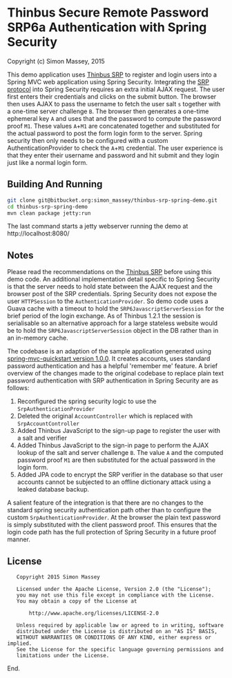 # Thinbus Secure Remote Password SRP6a Authentication with Spring Security

Copyright (c) Simon Massey, 2015
 
This demo application uses [Thinbus SRP](https://bitbucket.org/simon_massey/thinbus-srp-js) to register and login users into a Spring MVC web application using Spring Security. Integrating the [SRP protocol](http://srp.stanford.edu/design.html) into Spring Security requires an extra initial AJAX request. The user first enters their credentials and clicks on the submit button. The browser then uses AJAX to pass the username to fetch the user salt `s` together with a one-time server challenge `B`. The browser then generates a one-time ephemeral key `A` and uses that and the password to compute the password proof `M1`. These values `A`+`M1` are concatenated together and substituted for the actual password to post the form login form to the server.  Spring security then only needs to be configured with a custom AuthenticationProvider to check the `A`+`M1` credential. The user experience is that they enter their username and password and hit submit and they login just like a normal login form. 

## Building And Running

```sh
git clone git@bitbucket.org:simon_massey/thinbus-srp-spring-demo.git
cd thinbus-srp-spring-demo
mvn clean package jetty:run
```

The last command starts a jetty webserver running the demo at http://localhost:8080/

## Notes

Please read the recommendations on the [Thinbus SRP](https://bitbucket.org/simon_massey/thinbus-srp-js) before using this demo code. An additional implementation detail specific to Spring Security is that the server needs to hold state between the AJAX request and the browser post of the SRP credentials. Spring Security does not expose the user `HTTPSession` to the `AuthenticationProvider`. So demo code uses a Guava cache with a timeout to hold the `SRP6JavascriptServerSession` for the brief period of the login exchange. As of Thinbus 1.2.1 the session is serialisable so an alternative approach for a large stateless website would be to hold the `SRP6JavascriptServerSession` object in the DB rather than in an in-memory cache.  

The codebase is an adaption of the sample application generated using [spring-mvc-quickstart version 1.0.0](https://github.com/kolorobot/spring-mvc-quickstart-archetype). It creates accounts, uses standard password authentication and has a helpful 'remember me' feature. A brief overview of the changes made to the original codebase to replace plain text password authentication with SRP authentication in Spring Security are as follows:
 
1. Reconfigured the spring security logic to use the `SrpAuthenticationProvider`
1. Deleted the original `AccountController` which is replaced with `SrpAccountController`
1. Added Thinbus JavaScript to the sign-up page to register the user with a salt and verifier
1. Added Thinbus JavaScript to the sign-in page to perform the AJAX lookup of the salt and server challenge `B`. The value `A` and the computed password proof `M1` are then substituted for the actual password in the login form. 
1. Added JPA code to encrypt the SRP verifier in the database so that user accounts cannot be subjected to an offline dictionary attack using a leaked database backup. 

A salient feature of the integration is that there are no changes to the standard spring security authentication path other than to configure the custom `SrpAuthenticationProvider`. At the browser the plain text password is simply substituted with the client password proof. This ensures that the login code path has the full protection of Spring Security in a future proof manner.

## License

```
   Copyright 2015 Simon Massey

   Licensed under the Apache License, Version 2.0 (the "License");
   you may not use this file except in compliance with the License.
   You may obtain a copy of the License at

       http://www.apache.org/licenses/LICENSE-2.0

   Unless required by applicable law or agreed to in writing, software
   distributed under the License is distributed on an "AS IS" BASIS,
   WITHOUT WARRANTIES OR CONDITIONS OF ANY KIND, either express or implied.
   See the License for the specific language governing permissions and
   limitations under the License.
```
   
End.